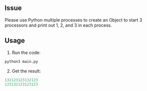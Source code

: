 ## Issue
Please use Python multiple processes to create an Object to start 3 processors and print out 1, 2, and 3 in each process.  

## Usage
   1. Run the code:  
   ```bash
   python3 main.py
   ```
   2. Get the result:  
   ```python
   132123123132123
   123132123123123
   ```